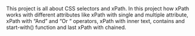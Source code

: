 This project is all about CSS selectors and xPath. In this project how xPath works with different attributes like xPath with single and multiple attribute, xPath with “And” and “Or “ operators, xPath with inner text, contains and start-with() function and last xPath with chained.
